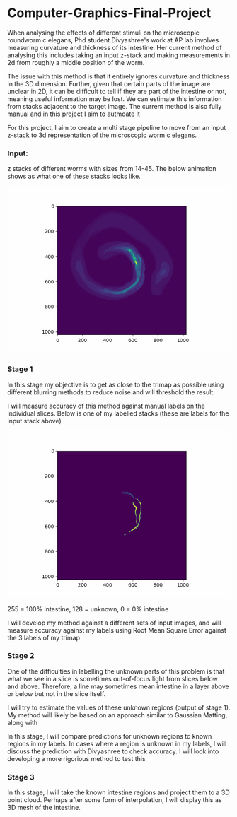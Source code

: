 # Computer-Graphics-Final-Project

When analysing the effects of different stimuli on the microscopic roundworm c.elegans, Phd student Divyashree's work at AP lab involves measuring curvature and thickness of its intestine. Her current method of analysing this includes taking an input z-stack and making measurements in 2d from roughly a middle position of the worm.

The issue with this method is that it entirely ignores curvature and thickness in the 3D dimension. Further, given that certain parts of the image are unclear in 2D, it can be difficult to tell if they are part of the intestine or not, meaning useful information may be lost. We can estimate this information from stacks adjacent to the target image. The current method is also fully manual and in this project I aim to autmoate it

For this project, I aim to create a multi stage pipeline to move from an input z-stack to 3d representation of the microscopic worm c elegans.

### Input:

z stacks of different worms with sizes from 14-45. The below animation shows as what one of these stacks looks like.

![](input.gif)

### Stage 1

In this stage my objective is to get as close to the trimap as possible using different blurring methods to reduce noise and will threshold the result.

I will measure accuracy of this method against manual labels on the individual slices. Below is one of my labelled stacks (these are labels for the input stack above)

![](trimap.gif)

255 = 100% intestine, 128 = unknown, 0 = 0% intestine

I will develop my method against a different sets of input images, and will measure accuracy against my labels using Root Mean Square Error against the 3 labels of my trimap

### Stage 2

One of the difficulties in labelling the unknown parts of this problem is that what we see in a slice is sometimes out-of-focus light from slices below and above. Therefore, a line may sometimes mean intestine in a layer above or below but not in the slice itself. 

I will try to estimate the values of these unknown regions (output of stage 1). My method will likely be based on an approach similar to Gaussian Matting, along with


In this stage, I will compare predictions for unknown regions to known regions in my labels. In cases where a region is unknown in my labels, I will discuss the prediction with Divyashree to check accuracy. I will look into developing a more rigorious method to test this

### Stage 3

In this stage, I will take the known intestine regions and project them to a 3D point cloud. Perhaps after some form of interpolation, I will display this as 3D mesh of the intestine.